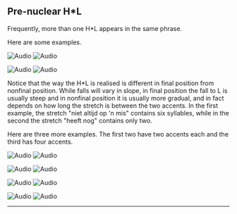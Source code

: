 Pre-nuclear H\*L
----------------

Frequently, more than one H\*L appears in the same phrase.

Here are some examples.

![Audio](audio.gif) ![Audio](./audio/gif/154.gif)

![Audio](audio.gif) ![Audio](./audio/gif/032a.gif)

Notice that the way the H\*L is realised is different in final position from nonfinal position. While falls will vary in slope, in final position the fall to L is usually steep and in nonfinal position it is usually more gradual, and in fact depends on how long the stretch is between the two accents. In the first example, the stretch "niet altijd op 'n mis" contains six syllables, while in the second the stretch "heeft nog" contains only two.

Here are three more examples. The first two have two accents each and the third has four accents.

![Audio](audio.gif) ![Audio](./audio/gif/148.gif)

![Audio](audio.gif) ![Audio](./audio/gif/032b.gif)

![Audio](audio.gif) ![Audio](./audio/gif/084a.gif)

![Audio](audio.gif) ![Audio](./audio/gif/c12_f.gif)

* * *

<div class="exercise" data-exercise-id="exercise1/1A/exercise1A.json"></div>
